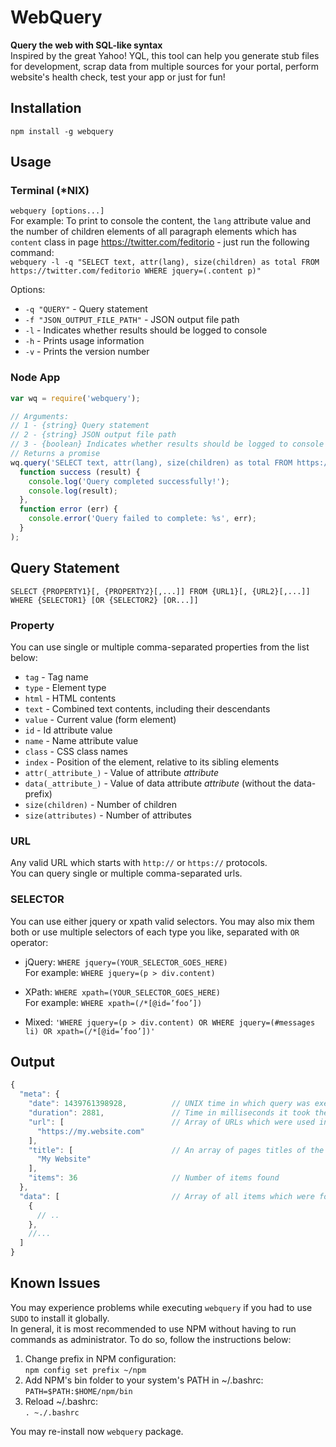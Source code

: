 # WebQuery
**Query the web with SQL-like syntax**  
Inspired by the great Yahoo! YQL, this tool can help you generate stub files for development, scrap data from multiple sources for your portal, perform website's health check,
test your app or just for fun!

## Installation
`npm install -g webquery`

## Usage

### Terminal (*NIX)
`webquery [options...]`  
For example: To print to console the content, the `lang` attribute value and the number of children elements of all
paragraph elements which has `content` class in page https://twitter.com/feditorio - just run the following command:  
`webquery -l -q "SELECT text, attr(lang), size(children) as total FROM https://twitter.com/feditorio WHERE jquery=(.content p)"`

Options:
* `-q "QUERY"` - Query statement
* `-f "JSON_OUTPUT_FILE_PATH"` - JSON output file path
* `-l` - Indicates whether results should be logged to console
* `-h` - Prints usage information
* `-v` - Prints the version number

### Node App
```javascript
var wq = require('webquery');

// Arguments:  
// 1 - {string} Query statement  
// 2 - {string} JSON output file path  
// 3 - {boolean} Indicates whether results should be logged to console  
// Returns a promise
wq.query('SELECT text, attr(lang), size(children) as total FROM https://twitter.com/feditorio WHERE jquery=(.content p)', null, true).then(
  function success (result) {
    console.log('Query completed successfully!');
    console.log(result);
  },
  function error (err) {
    console.error('Query failed to complete: %s', err);
  }
);
```

## Query Statement
`SELECT {PROPERTY1}[, {PROPERTY2}[,...]] FROM {URL1}[, {URL2}[,...]] WHERE {SELECTOR1} [OR {SELECTOR2} [OR...]]`

### Property
You can use single or multiple comma-separated properties from the list below:
* `tag` - Tag name
* `type` - Element type
* `html` - HTML contents
* `text` - Combined text contents, including their descendants
* `value` - Current value (form element)
* `id` - Id attribute value
* `name` - Name attribute value
* `class` - CSS class names
* `index` - Position of the element, relative to its sibling elements
* `attr(_attribute_)` - Value of attribute _attribute_ 
* `data(_attribute_)` - Value of data attribute _attribute_ (without the data- prefix)
* `size(children)` - Number of children
* `size(attributes)` - Number of attributes

### URL
Any valid URL which starts with `http://` or `https://` protocols.  
You can query single or multiple comma-separated urls.

### SELECTOR
You can use either jquery or xpath valid selectors. You may also mix them both or use multiple selectors
of each type you like, separated with `OR` operator:
* jQuery: `WHERE jquery=(YOUR_SELECTOR_GOES_HERE)`  
For example: `WHERE jquery=(p > div.content)`

* XPath: `WHERE xpath=(YOUR_SELECTOR_GOES_HERE)`  
For example: `WHERE xpath=(/*[@id=’foo’])`

* Mixed: `'WHERE jquery=(p > div.content) OR WHERE jquery=(#messages li) OR xpath=(/*[@id=’foo’])'`

## Output
```javascript
{
  "meta": {
    "date": 1439761398928,          // UNIX time in which query was executed
    "duration": 2881,               // Time in milliseconds it took the query to complete
    "url": [                        // Array of URLs which were used in the "FROM" clause
      "https://my.website.com"
    ],
    "title": [                      // An array of pages titles of the url(s) above
      "My Website"
    ],
    "items": 36                     // Number of items found
  },
  "data": [                         // Array of all items which were found
    {
      // ..
    },
    //...
  ]
}
```

## Known Issues
You may experience problems while executing `webquery` if you had to use `SUDO` to install it globally.  
In general, it is most recommended to use NPM without having to run commands as administrator.
To do so, follow the instructions below:

1. Change prefix in NPM configuration:  
  `npm config set prefix ~/npm`
1. Add NPM's bin folder to your system's PATH in ~/.bashrc:  
  `PATH=$PATH:$HOME/npm/bin`
1. Reload ~/.bashrc:  
  `. ~./.bashrc`
  
You may re-install now `webquery` package.